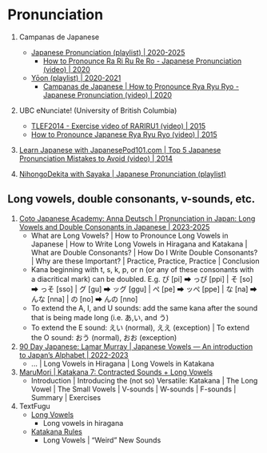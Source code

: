 # Pronunciation

1. Campanas de Japanese
   - [Japanese Pronunciation (playlist) | 2020-2025](https://www.youtube.com/playlist?list=PLGos75KF4PaQWko1d_WJEVSmH71QFaTa8)
     * [How to Pronounce Ra Ri Ru Re Ro - Japanese Pronunciation (video) | 2020](https://www.youtube.com/watch?v=hpRArmZxfFM)
   - [Yōon (playlist) | 2020-2021](https://www.youtube.com/playlist?list=PLGos75KF4PaTK43eEujb8L3pqsvCAMra5)
     * [Campanas de Japanese | How to Pronounce Rya Ryu Ryo - Japanese Pronunciation (video) | 2020](https://www.youtube.com/watch?v=KzLDkDcHnB4)

1. UBC eNunciate! (University of British Columbia)
   - [TLEF2014 - Exercise video of RARIRU1 (video) | 2015](https://www.youtube.com/watch?v=KOA1Z2ihTFM)
   - [How to Pronounce Japanese Rya Ryu Ryo (video) | 2015](https://www.youtube.com/watch?v=yO1WMcSCb2g)

1. [Learn Japanese with JapanesePod101.com | Top 5 Japanese Pronunciation Mistakes to Avoid (video) | 2014](https://www.youtube.com/watch?v=QU34Rw-hF64)

1. [NihongoDekita with Sayaka | Japanese Pronunciation (playlist)](https://www.youtube.com/playlist?list=PLw0vy_XSt5QqpFIie_XuAUusD6vOU8mlu)


## Long vowels, double consonants, v-sounds, etc.

1. [Coto Japanese Academy: Anna Deutsch | Pronunciation in Japan: Long Vowels and Double Consonants in Japanese | 2023-2025](https://cotoacademy.com/pronunciation-in-japan-long-vowels-and-double-consonants-in-japanese/)
   - What are Long Vowels? | How to Pronounce Long Vowels in Japanese | How to Write Long Vowels in Hiragana and Katakana | What are Double Consonants? |
     How Do I Write Double Consonants? | Why are these Important? | Practice, Practice, Practice | Conclusion
   - Kana beginning with t, s, k, p, or n (or any of these consonants with a diacritical mark) can be doubled.
     E.g. ぴ [pi] ⮕ っぴ [ppi] | そ [so] ⮕ っそ [sso] | グ [gu] ⮕ ッグ [ggu] | ぺ [pe] ⮕ ッぺ [ppe] | な [na] ⮕ んな [nna] | の [no] ⮕ んの [nno]
   - To extend the A, I, and U sounds:  add the same kana after the sound that is being made long (i.e. あ,い, and う)
   - To extend the E sound: えい (normal), ええ (exception) | To extend the O sound: おう (normal), おお (exception)
1. [90 Day Japanese: Lamar Murray | Japanese Vowels — An introduction to Japan’s Alphabet | 2022-2023](https://90dayjapanese.com/japanese-vowels/)
   - ... | Long Vowels in Hiragana | Long Vowels in Katakana
1. [MaruMori | Katakana 7: Contracted Sounds + Long Vowels](https://marumori.io/adventure/introduction/grammar-lesson/31866006)
   - Introduction | Introducing the (not so) Versatile: Katakana | The Long Vowel | The Small Vowels |
     V-sounds | W-sounds | F-sounds | Summary | Exercises
1. TextFugu
   - [Long Vowels](http://www.textfugu.com/season-1/reading-writing-memorizing-hiragana/4-7/)
     * Long vowels in hiragana
   - [Katakana Rules](http://www.textfugu.com/season-3/learn-katakana/2-3/)
     * Long Vowels | “Weird” New Sounds

